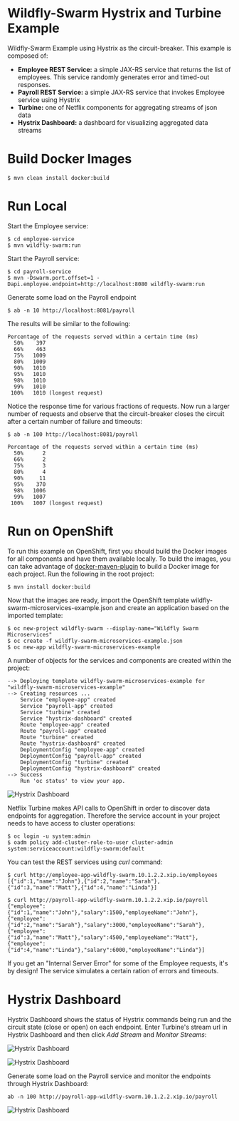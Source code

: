 # Wildfly-Swarm Hystrix and Turbine Example
Wildfly-Swarm Example using Hystrix as the circuit-breaker. This example is composed of:
* __Employee REST Service:__ a simple JAX-RS service that returns the list of employees. This service randomly generates error and timed-out responses.
* __Payroll REST Service:__ a simple JAX-RS service that invokes Employee service using Hystrix
* __Turbine:__ one of Netflix components for aggregating streams of json data
* __Hystrix Dashboard:__ a dashboard for visualizing aggregated data streams 

# Build Docker Images

	$ mvn clean install docker:build
	
# Run Local

Start the Employee service:

	$ cd employee-service
	$ mvn wildfly-swarm:run


Start the Payroll service:

	$ cd payroll-service
	$ mvn -Dswarm.port.offset=1 -Dapi.employee.endpoint=http://localhost:8080 wildfly-swarm:run
	
Generate some load on the Payroll endpoint

	$ ab -n 10 http://localhost:8081/payroll

  The results will be similar to the following:

	Percentage of the requests served within a certain time (ms)
	  50%    397
	  66%    463
	  75%   1009
	  80%   1009
	  90%   1010
	  95%   1010
	  98%   1010
	  99%   1010
	 100%   1010 (longest request)

Notice the response time for various fractions of requests. Now run a larger number of requests and observe that the circuit-breaker closes the circuit after a certain number of failure and timeouts:

	$ ab -n 100 http://localhost:8081/payroll

	Percentage of the requests served within a certain time (ms)
	  50%      2
	  66%      2
	  75%      3
	  80%      4
	  90%     11
	  95%    370
	  98%   1006
	  99%   1007
	 100%   1007 (longest request)
	 
# Run on OpenShift

To run this example on OpenShift, first you should build the Docker images for all components and have them available locally. To build the images, you can take advantage of [docker-maven-plugin](https://github.com/fabric8io/docker-maven-plugin) to build a Docker image for each project. Run the following in the root project:

	$ mvn install docker:build  

Now that the images are ready, import the OpenShift template wildfly-swarm-microservices-example.json and create an application based on the imported template:
	
	$ oc new-project wildfly-swarm --display-name="Wildfly Swarm Microservices"
	$ oc create -f wildfly-swarm-microservices-example.json
	$ oc new-app wildfly-swarm-microservices-example
	
A number of objects for the services and components are created within the project:

	--> Deploying template wildfly-swarm-microservices-example for "wildfly-swarm-microservices-example"
	--> Creating resources ...
	    Service "employee-app" created
	    Service "payroll-app" created
	    Service "turbine" created
	    Service "hystrix-dashboard" created
	    Route "employee-app" created
	    Route "payroll-app" created
	    Route "turbine" created
	    Route "hystrix-dashboard" created
	    DeploymentConfig "employee-app" created
	    DeploymentConfig "payroll-app" created
	    DeploymentConfig "turbine" created
	    DeploymentConfig "hystrix-dashboard" created
	--> Success
	    Run 'oc status' to view your app.
	
![Hystrix Dashboard](https://raw.githubusercontent.com/siamaksade/wildfly-swarm-hystrix-example/master/images/containers.png)


Netflix Turbine makes API calls to OpenShift in order to discover data endpoints for aggregation. Therefore the service account in your project needs to have access to cluster operations:
	
	$ oc login -u system:admin
	$ oadm policy add-cluster-role-to-user cluster-admin system:serviceaccount:wildfly-swarm:default
	
You can test the REST services using _curl_ command:

	$ curl http://employee-app-wildfly-swarm.10.1.2.2.xip.io/employees
	[{"id":1,"name":"John"},{"id":2,"name":"Sarah"},{"id":3,"name":"Matt"},{"id":4,"name":"Linda"}]
	
	$ curl http://payroll-app-wildfly-swarm.10.1.2.2.xip.io/payroll
	{"employee":{"id":1,"name":"John"},"salary":1500,"employeeName":"John"},{"employee":{"id":2,"name":"Sarah"},"salary":3000,"employeeName":"Sarah"},{"employee":{"id":3,"name":"Matt"},"salary":4500,"employeeName":"Matt"},{"employee":{"id":4,"name":"Linda"},"salary":6000,"employeeName":"Linda"}]
	
If you get an "Internal Server Error" for some of the Employee requests, it's by design! The service simulates a certain ration of errors and timeouts. 

# Hystrix Dashboard

Hystrix Dashboard shows the status of Hystrix commands being run and the circuit state (close or open) on each endpoint. Enter Turbine's stream url in Hystrix Dashboard and then click _Add Stream_ and _Monitor Streams_:

![Hystrix Dashboard](https://raw.githubusercontent.com/siamaksade/wildfly-swarm-hystrix-example/master/images/hystrix-dashboard.png)

![Hystrix Dashboard](https://raw.githubusercontent.com/siamaksade/wildfly-swarm-hystrix-example/master/images/hystrix-open.png)

Generate some load on the Payroll service and monitor the endpoints through Hystrix Dashboard:
	
	ab -n 100 http://payroll-app-wildfly-swarm.10.1.2.2.xip.io/payroll
	
![Hystrix Dashboard](https://raw.githubusercontent.com/siamaksade/wildfly-swarm-hystrix-example/master/images/hystrix-close.png)

